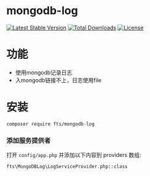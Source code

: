 # mongodb-log
[![Latest Stable Version](https://poser.pugx.org/fts/mongodb-log/v/stable)](https://packagist.org/packages/fts/mongodb-log)
[![Total Downloads](https://poser.pugx.org/fts/mongodb-log/downloads)](https://packagist.org/packages/fts/mongodb-log)
[![License](https://poser.pugx.org/fts/mongodb-log/license)](https://packagist.org/packages/fts/mongodb-log)

# 功能
* 使用mongodb记录日志
* 入mongodb链接不上，日志使用file
# 安装
    composer require fts/mongodb-log
### 添加服务提供者
打开 `config/app.php` 并添加以下内容到 providers 数组:
    
    fts\MongoDBLog\LogServiceProvider.php::class
